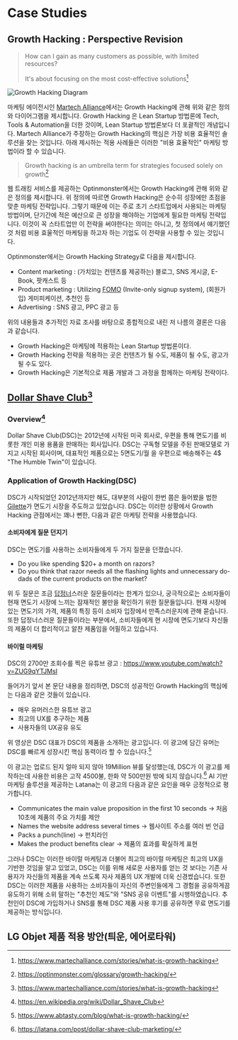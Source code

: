 # Case Studies

## Growth Hacking : Perspective Revision

> How can I gain as many customers as possible, with limited resources?
>
> It's about focusing on the most cost-effective solutions[^1]

![Growth Hacking Diagram](https://mk0growwithwardv0p9t.kinstacdn.com/wp-content/uploads/2019/03/wat-is-growth-hacking-venn-diagram.png)

마케팅 에이전시인 [Martech Alliance](https://www.martechalliance.com/about-us)에서는 Growth Hacking에 관해 위와 같은 정의와 다이어그램을 제시합니다. Growth Hacking 은 Lean Startup 방법론에 Tech, Tools & Automation을 더한 것이며, Lean Startup 방법론보다 더 포괄적인 개념입니다. Martech Alliance가 주장하는 Growth Hacking의 핵심은 가장 비용 효율적인 솔루션을 찾는 것입니다. 아래 제시하는 적용 사례들은 이러한 "비용 효율적인" 마케팅 방법이라 할 수 있습니다.

> Growth hacking is an umbrella term for strategies focused solely on growth[^6]

웹 트래킹 서비스를 제공하는 Optinmonster에서는 Growth Hacking에 관해 위와 같은 정의를 제시합니다. 위 정의에 따르면 Growth Hacking은 순수히 성장에만 초점을 맞춘 마케팅 전략입니다. 그렇기 때문에 이는 주로 초기 스타트업에서 사용되는 마케팅 방법이며, 단기간에 적은 예산으로 큰 성장을 해야하는 기업에게 필요한 마케팅 전략입니다. 이것이 꼭 스타트업만 이 전략을 써야한다는 의미는 아니고, 첫 정의에서 얘기했던 것 처럼 비용 효울적인 마케팅을 하고자 하는 기업도 이 전략을 사용할 수 있는 것입니다.

Optinmonster에서는 Growth Hacking Strategy로 다음을 제시합니다.

- Content marketing : (가치있는 컨텐츠를 제공하는) 블로그, SNS 게시글, E-Book, 팟캐스트 등
- Product marketing : Utilizing [FOMO](https://ko.wikipedia.org/wiki/%ED%8F%AC%EB%AA%A8) (Invite-only signup system), (회원가입) 게미피케이션, 추천인 등
- Advertising : SNS 광고, PPC 광고 등

위의 내용들과 추가적인 자료 조사를 바탕으로 종합적으로 내린 저 나름의 결론은 다음과 같습니다.

- Growth Hacking은 마케팅에 적용하는 Lean Startup 방법론이다.
- Growth Hacking 전략을 적용하는 곳은 컨텐츠가 될 수도, 제품이 될 수도, 광고가 될 수도 있다.
- Growth Hacking은 기본적으로 제품 개발과 그 과정을 함께하는 마케팅 전략이다.

## [Dollar Shave Club](https://www.dollarshaveclub.com/)[^1]

### Overview[^2]

Dollar Shave Club(DSC)는 2012년에 시작된 미국 회사로, 우편을 통해 면도기를 비롯한 개인 미용 용품을 판매하는 회사입니다. DSC는 구독형 모델을 주된 판매모델로 가지고 시작된 회사이며, 대표적인 제품으로는 5면도기/월 을 우편으로 배송해주는 4$ "The Humble Twin"이 있습니다.

### Application of Growth Hacking(DSC)

DSC가 시작되었던 2012년까지만 해도, 대부분의 사람이 한번 쯤은 들어봤을 법한 [Gilette](https://gillette.com/)가 면도기 시장을 주도하고 있었습니다. DSC는 이러한 상황에서 Growth Hacking 관점에서는 꽤나 뻔한, 다음과 같은 마케팅 전략을 사용했습니다.

#### 소비자에게 질문 던지기

DSC는 면도기를 사용하는 소비자들에게 두 가지 질문을 던졌습니다.

- Do you like spending $20+ a month on razors?
- Do you think that razor needs all the flashing lights and unnecessary do-dads of the current products on the market?

위 두 질문은 조금 [답정너](https://namu.wiki/w/%EB%8B%B5%EC%A0%95%EB%84%88)스러운 질문들이라는 한계가 있으나, 궁극적으로는 소비자들이 현재 면도기 시장에 느끼는 잠재적인 불만을 확인하기 위한 질문들입니다. 현재 시장에 있는 면도기의 가격, 제품의 특징 등이 소비자 입장에서 만족스러운지에 관해 묻습니다. 또한 답정너스러운 질문들이라는 부분에서, 소비자들에게 현 시장에 면도기보다 자신들의 제품이 더 합리적이고 알찬 제품임을 어필하고 있습니다.

#### 바이럴 마케팅

DSC의 2700만 조회수를 찍은 유튜브 광고 : <https://www.youtube.com/watch?v=ZUG9qYTJMsI>

들어가기 앞서 본 문단 내용을 정리하면, DSC의 성공적인 Growth Hacking의 핵심에는 다음과 같은 것들이 있습니다.

- 매우 유머러스한 유튜브 광고
- 최고의 UX를 추구하는 제품
- 사용자들의 UX공유 유도

위 영상은 DSC 대표가 DSC의 제품을 소개하는 광고입니다.
이 광고에 담긴 유머는 DSC를 빠르게 성장시킨 핵심 동력이라 할 수 있습니다.[^4]

이 광고는 업로드 된지 얼마 되지 않아 19Million 뷰를 달성했는데, DSC가 이 광고를 제작하는데 사용한 비용은 고작 4500불, 한화 약 500만원 밖에 되지 않습니다.[^5]
AI 기반 마케팅 솔루션을 제공하는 Latana는 이 광고의 다음과 같은 요인을 매우 긍정적으로 평가합니다.

- Communicates the main value proposition in the first 10 seconds -> 처음 10초에 제품의 주요 가치를 제안
- Names the website address several times -> 웹사이트 주소를 여러 번 언급
- Packs a punch(line) -> 펀치라인
- Makes the product benefits clear -> 제품의 효과를 확실하게 표현

그러나 DSC는 이러한 바이럴 마케팅과 더불어 최고의 바이럴 마케팅은 최고의 UX을 기반한 것임을 알고 있었고, DSC는 이를 위해 새로운 사용자를 얻는 것 보다는 기존 사용자가 자신들의 제품을 계속 쓰도록 자사 제품의 UX 개발에 더욱 신경썼습니다.
또한 DSC는 이러한 제품을 사용하는 소비자들이 자신의 주변인들에게 그 경험을 공유하게끔 유도하기 위해 소위 말하는 "추천인 제도"와 "SNS 공유 이벤트"를 시행하였습니다. 추천인이 DSC에 가입하거나 SNS를 통해 DSC 제품 사용 후기를 공유하면 무료 면도기를 제공하는 방식입니다.

## LG Objet 제품 적용 방안(틔운, 에어로타워)

[^1]: <https://www.martechalliance.com/stories/what-is-growth-hacking>
[^2]: <https://en.wikipedia.org/wiki/Dollar_Shave_Club>
[^3]: <https://ko.wikipedia.org/wiki/%ED%85%8C%EC%8A%AC%EB%9D%BC_(%EA%B8%B0%EC%97%85)>
[^4]: <https://www.abtasty.com/blog/what-is-growth-hacking/>
[^5]: <https://latana.com/post/dollar-shave-club-marketing/>
[^6]: <https://optinmonster.com/glossary/growth-hacking/>
